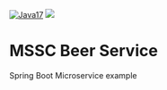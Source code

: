 [![Java17](https://img.shields.io/badge/java-17-green)](https://www.oracle.com/java/technologies/javase/jdk17-archive-downloads.html)
[![](https://jitpack.io/v/andre-s-nascimento/mssc-brewery-bom.svg)](https://jitpack.io/#andre-s-nascimento/mssc-brewery-bom)

# MSSC Beer Service

Spring Boot Microservice example
